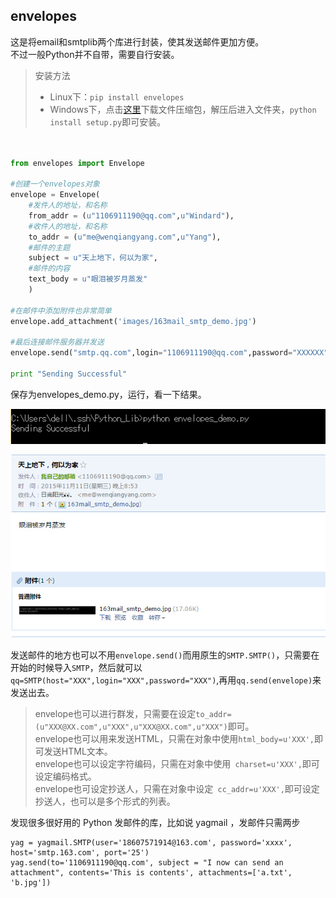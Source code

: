 ## envelopes

这是将email和smtplib两个库进行封装，使其发送邮件更加方便。    
不过一般Python并不自带，需要自行安装。
>安装方法
>- Linux下：`pip install envelopes`
>- Windows下，点击[这里](envelopes-master.zip)下载文件压缩包，解压后进入文件夹，`python install setup.py`即可安装。

```python


from envelopes import Envelope

#创建一个envelopes对象
envelope = Envelope(
	#发件人的地址，和名称
	from_addr = (u"1106911190@qq.com",u"Windard"),
	#收件人的地址，和名称
	to_addr = (u"me@wenqiangyang.com",u"Yang"),
	#邮件的主题
	subject = u"天上地下，何以为家",
	#邮件的内容
	text_body = u"眼泪被岁月蒸发"
	)

#在邮件中添加附件也非常简单
envelope.add_attachment('images/163mail_smtp_demo.jpg')

#最后连接邮件服务器并发送
envelope.send("smtp.qq.com",login="1106911190@qq.com",password="XXXXXX",tls=True)

print "Sending Successful"
```

保存为envelopes_demo.py，运行，看一下结果。   

![envelopes_demo.jpg](images/envelopes_demo.jpg)   

![envelopes_demo_successful.jpg](images/envelopes_demo_successful.jpg)   

发送邮件的地方也可以不用`envelope.send()`而用原生的`SMTP.SMTP()`，只需要在开始的时候导入`SMTP`，然后就可以`qq=SMTP(host="XXX",login="XXX",password="XXX")`,再用`qq.send(envelope)`来发送出去。   <br>
>envelope也可以进行群发，只需要在设定`to_addr=(u"XXX@XX.com",u"XXX",u"XXX@XX.com",u"XXX")`即可。<br>
>envelope也可以用来发送HTML，只需在对象中使用`html_body=u'XXX',`即可发送HTML文本。<br>
>envelope也可以设定字符编码，只需在对象中使用` charset=u'XXX',`即可设定编码格式。<br>
>envelope也可设定抄送人，只需在对象中设定` cc_addr=u'XXX',`即可设定抄送人，也可以是多个形式的列表。<br>

发现很多很好用的 Python 发邮件的库，比如说 yagmail ，发邮件只需两步

```
yag = yagmail.SMTP(user='18607571914@163.com', password='xxxx', host='smtp.163.com', port='25')
yag.send(to='1106911190@qq.com', subject = "I now can send an attachment", contents='This is contents', attachments=['a.txt', 'b.jpg'])  
```